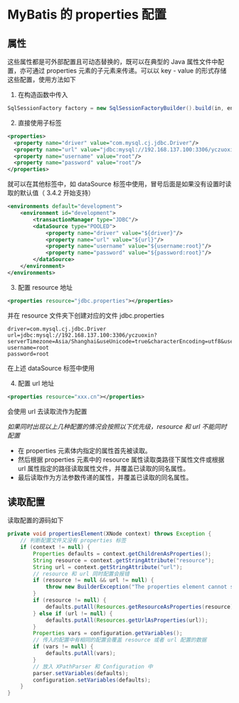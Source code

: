 # MyBatis 的 properties 配置

## 属性

这些属性都是可外部配置且可动态替换的，既可以在典型的 Java 属性文件中配置，亦可通过 properties 元素的子元素来传递。可以以 key - value 的形式存储这些配置，使用方法如下

1. 在构造函数中传入

```java
SqlSessionFactory factory = new SqlSessionFactoryBuilder().build(in, environment, props);
```

2. 直接使用子标签

```xml
<properties>
  <property name="driver" value="com.mysql.cj.jdbc.Driver"/>
  <property name="url" value="jdbc:mysql://192.168.137.100:3306/yczuoxin?serverTimezone=Asia/Shanghai&amp;useUnicode=true&amp;characterEncoding=utf8&amp;useSSL=true"/>
  <property name="username" value="root"/>
  <property name="password" value="root"/>
</properties>
```

就可以在其他标签中，如 dataSource 标签中使用，冒号后面是如果没有设置时读取的默认值（ 3.4.2 开始支持）

```xml
<environments default="development">
    <environment id="development">
        <transactionManager type="JDBC"/>
        <dataSource type="POOLED">
            <property name="driver" value="${driver}"/>
            <property name="url" value="${url}"/>
            <property name="username" value="${username:root}"/>
            <property name="password" value="${password:root}"/>
        </dataSource>
    </environment>
</environments>
```

3. 配置 resource 地址

```xml
<properties resource="jdbc.properties"></properties>
```

并在 resource 文件夹下创建对应的文件 jdbc.properties

```properties
driver=com.mysql.cj.jdbc.Driver
url=jdbc:mysql://192.168.137.100:3306/yczuoxin?serverTimezone=Asia/Shanghai&useUnicode=true&characterEncoding=utf8&useSSL=true
username=root
password=root
```

在上述 dataSource 标签中使用

4. 配置 url 地址

```xml
<properties resource="xxx.cn"></properties>
```

会使用 url 去读取流作为配置



*如果同时出现以上几种配置的情况会按照以下优先级，resource 和 url 不能同时配置*

- 在 properties 元素体内指定的属性首先被读取。
- 然后根据 properties 元素中的 resource 属性读取类路径下属性文件或根据 url 属性指定的路径读取属性文件，并覆盖已读取的同名属性。
- 最后读取作为方法参数传递的属性，并覆盖已读取的同名属性。



## 读取配置

读取配置的源码如下

```java
private void propertiesElement(XNode context) throws Exception {
    // 判断配置文件又没有 properties 标签
    if (context != null) {
        Properties defaults = context.getChildrenAsProperties();
        String resource = context.getStringAttribute("resource");
        String url = context.getStringAttribute("url");
        // resource 和 url 同时配置会报错
        if (resource != null && url != null) {
            throw new BuilderException("The properties element cannot specify both a URL and a resource based property file reference.  Please specify one or the other.");
        }
        if (resource != null) {
            defaults.putAll(Resources.getResourceAsProperties(resource));
        } else if (url != null) {
            defaults.putAll(Resources.getUrlAsProperties(url));
        }
        Properties vars = configuration.getVariables();
        // 传入的配置中有相同的配置会覆盖 resource 或者 url 配置的数据
        if (vars != null) {
            defaults.putAll(vars);
        }
        // 放入 XPathParser 和 Configuration 中
        parser.setVariables(defaults);
        configuration.setVariables(defaults);
    }
}
```

